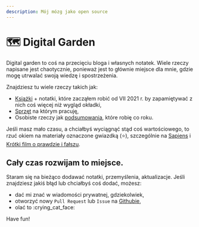 ```yaml
---
description: Mój mózg jako open source
---
```


# 🗺️ Digital Garden

Digital garden to coś na przecięciu bloga i własnych notatek. Wiele rzeczy napisane jest chaotycznie, ponieważ jest to głównie miejsce dla mnie, gdzie mogę utrwalać swoją wiedzę i spostrzeżenia.

Znajdziesz tu wiele rzeczy takich jak:

* [Książki](wiedza/ksiazki/) + notatki, które zacząłem robić od VII 2021 r. by zapamiętywać z nich coś więcej niż wygląd okładki,
* [Sprzęt](narzedzia/) na którym pracuję,
* Osobiste rzeczy jak [podsumowania](osobiscie/roczne-podsumowania/), które robię co roku.

Jeśli masz mało czasu, a chciałbyś wyciągnąć stąd coś wartościowego, to rzuć okiem na materiały oznaczone gwiazdką (⭐), szczególnie na [Sapiens](wiedza/ksiazki/sapiens.md) i [Krótki film o prawdzie i fałszu](wiedza/video/krotki-film-o-prawdzie-i-falszu.md).

## Cały czas rozwijam to miejsce.

Staram się na bieżąco dodawać notatki, przemyślenia, aktualizacje. Jeśli znajdziesz jakiś błąd lub chciałbyś coś dodać, możesz:

* dać mi znać w wiadomości prywatnej, gdziekolwiek,
* otworzyć nowy `Pull Request` lub `Issue` na [Githubie](https://github.com/TkaczykAdam/digital-garden),
* olać to :crying\_cat\_face:

Have fun!
